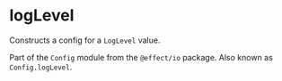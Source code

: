 # logLevel

Constructs a config for a `LogLevel` value.

Part of the `Config` module from the `@effect/io` package. Also known as `Config.logLevel`.
